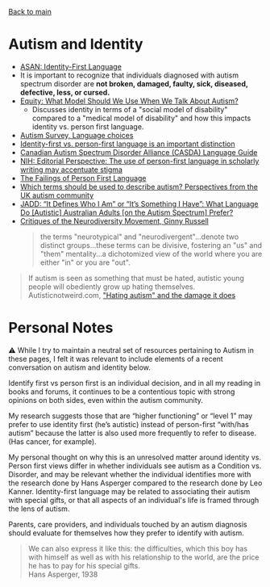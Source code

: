 [Back to main](README.md)

# Autism and Identity

* [ASAN: Identity-First Language](https://autisticadvocacy.org/about-asan/identity-first-language/)
* It is important to recognize that individuals diagnosed with autism spectrum disorder are **not broken, damaged, faulty, sick, diseased, defective, less, or cursed.**
* [Equity: What Model Should We Use When We Talk About Autism?](https://mulpress.mcmaster.ca/cjae/article/view/4982/3978)
  * Discusses identity in terms of a "social model of disability" compared to a "medical model of disability" and how this impacts identity vs. person first language.
* [Autism Survey, Language choices](https://autisticnotweird.com/autismsurvey/#language)
* [Identity-first vs. person-first language is an important distinction](https://healthjournalism.org/blog/2019/07/identity-first-vs-person-first-language-is-an-important-distinction/)
* [Canadian Autism Spectrum Disorder Alliance (CASDA) Language Guide](https://autismalliance.ca/wp-content/uploads/2020/12/CASDA-Language-Guide.pdf)
* [NIH: Editorial Perspective: The use of person-first language in scholarly writing may accentuate stigma](https://www.ncbi.nlm.nih.gov/pmc/articles/PMC5545113/)
* [The Failings of Person First Language](https://awnnetwork.org/failings-person-first-language/)
* [Which terms should be used to describe autism? Perspectives from the UK autism community](https://journals.sagepub.com/doi/abs/10.1177/1362361315588200)
* [JADD: “It Defines Who I Am” or “It’s Something I Have”: What Language Do [Autistic] Australian Adults [on the Autism Spectrum] Prefer?](https://link.springer.com/article/10.1007/s10803-020-04425-3)
* [Critiques of the Neurodiversity Movement, Ginny Russell](https://link.springer.com/chapter/10.1007/978-981-13-8437-0_21)
  > the terms "neurotypical" and "neurodivergent"...denote two distinct groups...these terms can be divisive, fostering an "us" and "them" mentality...a dichotomized view of the world where you are either "in" or you are "out".

> If autism is seen as something that must be hated, autistic young people will obediently grow up hating themselves.  
> Autisticnotweird.com, ["Hating autism" and the damage it does](https://autisticnotweird.com/hating-autism/)


# Personal Notes

:warning: While I try to maintain a neutral set of resources pertaining to Autism in these pages, I felt it was relevant to include elements of a recent conversation on autism and identity below.

Identify first vs person first is an individual decision, and in all my reading in books and forums, it continues to be a contentious topic with strong opinions on both sides, even within the autism community.

My research suggests those that are “higher functioning” or “level 1” may prefer to use identity first (he’s autistic) instead of person-first “with/has autism” because the latter is also used more frequently to refer to disease. (Has cancer, for example). 

My personal thought on why this is an unresolved matter around identity vs. Person first views differ in whether individuals see autism as a Condition vs. Disorder, and may be relevant  whether the individual identifies more with the research done by Hans Asperger compared to the research done by Leo Kanner. Identity-first language may be related to associating their autism with special gifts, or that all aspects of an individual's life is framed through the lens of autism.

Parents, care providers, and individuals touched by an autism diagnosis should evaluate for themselves how they prefer to identify with autism.

> We can also express it like this: the difficulties, which this boy has with himself as well as with his relationship to the world, are the price he has to pay for his special gifts.  
> Hans Asperger, 1938  
